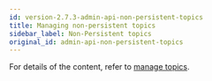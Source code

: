 ```yaml
---
id: version-2.7.3-admin-api-non-persistent-topics
title: Managing non-persistent topics
sidebar_label: Non-Persistent topics
original_id: admin-api-non-persistent-topics
---
```


For details of the content, refer to [manage topics](admin-api-topics.md).

